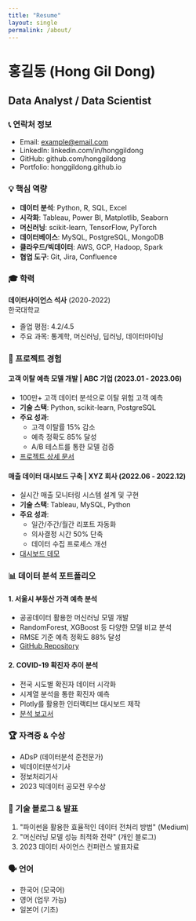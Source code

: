 ```yaml
---
title: "Resume"
layout: single
permalink: /about/
---
```

# 홍길동 (Hong Gil Dong)
## Data Analyst / Data Scientist

### 📞 연락처 정보
- Email: example@email.com
- LinkedIn: linkedin.com/in/honggildong
- GitHub: github.com/honggildong
- Portfolio: honggildong.github.io

### 💡 핵심 역량
- **데이터 분석**: Python, R, SQL, Excel
- **시각화**: Tableau, Power BI, Matplotlib, Seaborn
- **머신러닝**: scikit-learn, TensorFlow, PyTorch
- **데이터베이스**: MySQL, PostgreSQL, MongoDB
- **클라우드/빅데이터**: AWS, GCP, Hadoop, Spark
- **협업 도구**: Git, Jira, Confluence

### 🎓 학력
**데이터사이언스 석사** (2020-2022)  
한국대학교  
- 졸업 평점: 4.2/4.5
- 주요 과목: 통계학, 머신러닝, 딥러닝, 데이터마이닝

### 💼 프로젝트 경험

#### 고객 이탈 예측 모델 개발 | ABC 기업 (2023.01 - 2023.06)
- 100만+ 고객 데이터 분석으로 이탈 위험 고객 예측
- **기술 스택**: Python, scikit-learn, PostgreSQL
- **주요 성과**:
  - 고객 이탈률 15% 감소
  - 예측 정확도 85% 달성
  - A/B 테스트를 통한 모델 검증
- [프로젝트 상세 문서](/learning-project/)

#### 매출 데이터 대시보드 구축 | XYZ 회사 (2022.06 - 2022.12)
- 실시간 매출 모니터링 시스템 설계 및 구현
- **기술 스택**: Tableau, MySQL, Python
- **주요 성과**:
  - 일간/주간/월간 리포트 자동화
  - 의사결정 시간 50% 단축
  - 데이터 수집 프로세스 개선
- [대시보드 데모](link)

### 📊 데이터 분석 포트폴리오

#### 1. 서울시 부동산 가격 예측 분석
- 공공데이터 활용한 머신러닝 모델 개발
- RandomForest, XGBoost 등 다양한 모델 비교 분석
- RMSE 기준 예측 정확도 88% 달성
- [GitHub Repository](link)

#### 2. COVID-19 확진자 추이 분석
- 전국 시도별 확진자 데이터 시각화
- 시계열 분석을 통한 확진자 예측
- Plotly를 활용한 인터랙티브 대시보드 제작
- [분석 보고서](link)

### 🏆 자격증 & 수상
- ADsP (데이터분석 준전문가)
- 빅데이터분석기사
- 정보처리기사
- 2023 빅데이터 공모전 우수상

### 📝 기술 블로그 & 발표
1. "파이썬을 활용한 효율적인 데이터 전처리 방법" (Medium)
2. "머신러닝 모델 성능 최적화 전략" (개인 블로그)
3. 2023 데이터 사이언스 컨퍼런스 발표자료

### 🗣️ 언어
- 한국어 (모국어)
- 영어 (업무 가능)
- 일본어 (기초)
